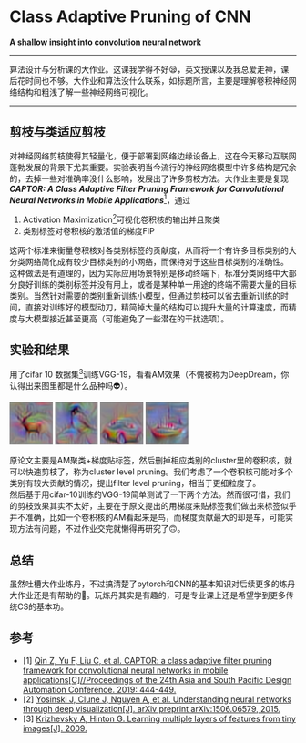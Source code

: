 # Class Adaptive Pruning of CNN  
**A shallow insight into convolution neural network**  
***
算法设计与分析课的大作业。这课我学得不好😪，英文授课以及我总爱走神，课后花时间也不够。大作业和算法没什么联系，如标题所言，主要是理解卷积神经网络结构和粗浅了解一些神经网络可视化。
***
## 剪枝与类适应剪枝
对神经网络剪枝使得其轻量化，便于部署到网络边缘设备上，这在今天移动互联网蓬勃发展的背景下尤其重要。实验表明当今流行的神经网络模型中许多结构是冗余的，去掉一些对准确率没什么影响，发展出了许多剪枝方法。大作业主要是复现***CAPTOR: A Class Adaptive Filter Pruning Framework for Convolutional Neural Networks in Mobile Applications***[<sup>1</sup>](#refer-anchor-1)，通过  

1. Activation Maximization[<sup>2</sup>](#refer-anchor-2)可视化卷积核的输出并且聚类
2. 类别标签对卷积核的激活值的梯度FIP

这两个标准来衡量卷积核对各类别标签的贡献度，从而将一个有许多目标类别的大分类网络简化成有较少目标类别的小网络，而保持对于这些目标类别的准确性。  
这种做法是有道理的，因为实际应用场景特别是移动终端下，标准分类网络中大部分良好训练的类别标签并没有用上，或者是某种单一用途的终端不需要大量的目标类别。当然针对需要的类别重新训练小模型，但通过剪枝可以省去重新训练的时间，直接对训练好的模型动刀，精简掉大量的结构可以提升大量的计算速度，而精度与大模型接近甚至更高（可能避免了一些潜在的干扰选项）。

## 实验和结果
用了cifar 10 数据集[<sup>3</sup>](#refer-anchor-3)训练VGG-19，看看AM效果（不愧被称为DeepDream，你认得出来图里都是什么品种吗👽）。  

<img src="https://github.com/currybur/CS222-Class-Adaptive-Pruning/blob/master/am_img/1.png" width="15%">
<img src="https://github.com/currybur/CS222-Class-Adaptive-Pruning/blob/master/am_img/2.png" width="15%">
<img src="https://github.com/currybur/CS222-Class-Adaptive-Pruning/blob/master/am_img/3.png" width="15%">
<img src="https://github.com/currybur/CS222-Class-Adaptive-Pruning/blob/master/am_img/4.png" width="15%">
<!-- ![alt 属性文本](am_img/1.png) -->

原论文主要是AM聚类+梯度贴标签，然后删掉相应类别的cluster里的卷积核，就可以快速剪枝了，称为cluster level pruning。我们考虑了一个卷积核可能对多个类别有较大贡献的情况，提出filter level pruning，相当于更细粒度了。  
然后基于用cifar-10训练的VGG-19简单测试了一下两个方法。然而很可惜，我们的剪枝效果其实不太好，主要在于原文提出的用梯度来贴标签我们做出来标签似乎并不准确，比如一个卷积核的AM看起来是鸟，而梯度贡献最大的却是车，可能实现方法有问题，不过作业交完就懒得再研究了🙃。

## 总结
虽然吐槽大作业炼丹，不过搞清楚了pytorch和CNN的基本知识对后续更多的炼丹大作业还是有帮助的🤣。玩炼丹其实是有趣的，可是专业课上还是希望学到更多传统CS的基本功。

## 参考
<div id="refer-anchor-1"></div>

- [1] [Qin Z, Yu F, Liu C, et al. CAPTOR: a class adaptive filter pruning framework for convolutional neural networks in mobile applications[C]//Proceedings of the 24th Asia and South Pacific Design Automation Conference. 2019: 444-449.](https://dl.acm.org/doi/abs/10.1145/3287624.3287643)
- [2] [Yosinski J, Clune J, Nguyen A, et al. Understanding neural networks through deep visualization[J]. arXiv preprint arXiv:1506.06579, 2015.](https://arxiv.org/abs/1506.06579)
- [3] [Krizhevsky A, Hinton G. Learning multiple layers of features from tiny images[J]. 2009.](http://citeseerx.ist.psu.edu/viewdoc/download?doi=10.1.1.222.9220&rep=rep1&type=pdf)
